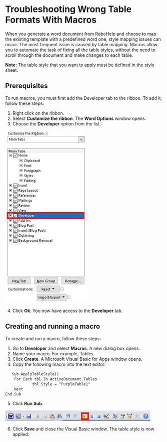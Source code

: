 # Troubleshooting Wrong Table Formats With Macros
When you generate a word document from RoboHelp and choose to map the existing template with a predefined word one, style mapping issues can occur. The most frequent issue is caused by table mapping. Macros allow you to automate the task of fixing all the table styles, without the need to scroll through the document and make changes to each table.

**Note:** The table style that you want to apply must be defined in the style sheet.

## Prerequisites
To run macros, you must first add the Developer tab to the ribbon. To add it, follow these steps:

1. Right click on the ribbon.
2. Select **Customize the ribbon**. The **Word Options** window opens.
3. Choose the **Developer** option from the list.

![developer](https://github.com/marchaugust/files/blob/master/developer.JPG)

4. Click **Ok**. You now have access to the **Developer** tab.

## Creating and running a macro
To create and run a macro, follow these steps:

1. Go to **Developer** and select **Macros**. A new dialog box opens.
2. Name your macro. For example, Tables.
3. Click **Create**. A Microsoft Visual Basic for Apps window opens.
4. Copy the following macro into the text editor:

```
   Sub ApplyTableStyle()
    For Each tbl In ActiveDocument.Tables
            tbl.Style = "PurpleTable1"
    Next
End Sub 
```
5. Click **Run Sub**.

![run_sub](https://github.com/marchaugust/files/blob/master/run_sub.JPG)

6. Click **Save** and close the Visual Basic window. The table style is now applied. 

